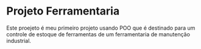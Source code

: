 # Projeto Ferramentaria

Este proejeto é meu primeiro projeto usando POO que é destinado para um controle de estoque de ferramentas de um ferramentaria de manutenção industrial.
